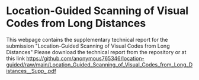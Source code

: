 # Location-Guided Scanning of Visual Codes from Long Distances
This webpage contains the supplementary technical report for the submission "Location-Guided Scanning of Visual Codes from Long Distances"
Please download the technical report from the repository or at this link <https://github.com/anonymous765346/location-guided/raw/main/Location_Guided_Scanning_of_Visual_Codes_from_Long_Distances__Supp_.pdf>
